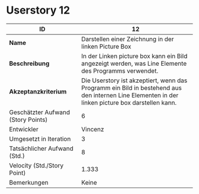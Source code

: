 ﻿# Userstory 12  
 
|**ID**|12|  
|-|-|
|**Name**|Darstellen einer Zeichnung in der linken Picture Box|
|**Beschreibung**|In der Linken picture box kann ein Bild angezeigt werden, was Line Elemente des Programms verwendet.|
|**Akzeptanzkriterium**|Die Userstory ist akzeptiert, wenn das Programm ein Bild in bestehend aus den internen Line Elementen in der linken picture box darstellen kann.|
|Geschätzter Aufwand (Story Points)|6|
|Entwickler|Vincenz|
|Umgesetzt in Iteration|3|
|Tatsächlicher Aufwand (Std.)|8|
|Velocity (Std./Story Point)|1.333|
|Bemerkungen|Keine|
